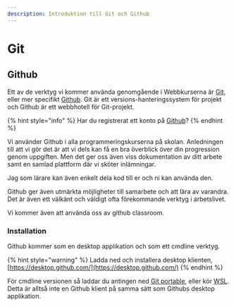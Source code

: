 ```yaml
---
description: Introduktion till Git och Github
---
```


# Git

## Github

Ett av de verktyg vi kommer använda genomgående i Webbkurserna är [Git](https://git-scm.com/), eller mer specifikt [Github](https://github.com/). Git är ett versions-hanteringssystem för projekt och Github är ett webbhotell för Git-projekt.

{% hint style="info" %}
 Har du registrerat ett konto på [Github](https://github.com/)?
{% endhint %}

Vi använder Github i alla programmeringskurserna på skolan. Anledningen till att vi gör det är att vi dels kan få en bra överblick över din progression genom uppgiften. Men det ger oss även viss dokumentation av ditt arbete samt en samlad plattform där vi sköter inlämningar.

Jag som lärare kan även enkelt dela kod till er och ni kan använda den.

Github ger även utmärkta möjligheter till samarbete och att lära av varandra. Det är även ett välkänt och väldigt ofta förekommande verktyg i arbetslivet.

Vi kommer även att använda oss av github classroom.

### Installation

Github kommer som en desktop applikation och som ett cmdline verktyg.

{% hint style="warning" %}
Ladda ned och installera desktop klienten, [https://desktop.github.com/](https://desktop.github.com/)
{% endhint %}

För cmdline versionen så laddar du antingen ned [Git portable](https://git-scm.com/download/win), eller kör [WSL](https://jens-andreasson.gitbook.io/webbserverprogrammering/utvecklarmiljo/wsl). Detta är alltså inte en Github klient på samma sätt som Githubs desktop applikation.

